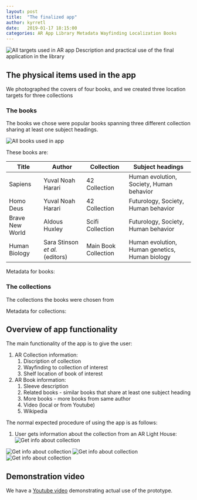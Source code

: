 ```yaml
---
layout: post
title:  "The finalized app"
author: kyrretl
date:   2019-01-17 18:15:00
categories: AR App Library Metadata Wayfinding Localization Books
---
```


![All targets used in AR app](https://scriptotek.github.io/ar-project/assets/all_targets.png "All targets used in AR app")
Description and practical use of the final application in the library
<!-- more -->

## The physical items used in the app
We photographed the covers of four books, and we created three location targets for three collections

### The books
The books we chose were popular books spanning three different collection sharing at least one subject headings.

![All books used in app](https://scriptotek.github.io/ar-project/assets/all_covers.png "All books used in app")

These books are:

Title | Author | Collection | Subject headings
------ | ------ | ---------- | ----------------
Sapiens | Yuval Noah Harari | 42 Collection | Human evolution, Society, Human behavior
Homo Deus | Yuval Noah Harari | 42 Collection | Futurology, Society, Human behavior
Brave New World | Aldous Huxley | Scifi Collection | Futurology, Society, Human behavior
Human Biology | Sara Stinson *et al.* (editors) | Main Book Collection|Human evolution, Human genetics, Human biology

Metadata for books:

### The collections
The collections the books were chosen from 

Metadata for collections:



## Overview of app functionality

The main functionality of the app is to give the user:

1. AR Collection information:
   1. Discription of collection
   2. Wayfinding to collection of interest
   3. Shelf location of book of interest
2. AR Book information:
   1. Sleeve description
   2. Related books - similar books that share at least one subject heading
   3. More books - more books from same author
   4. Video (local or from Youtube)
   5. Wikipedia 

The normal expected procedure of using the app is as follows:

1. User gets information about the collection from an AR Light House:
![Get info about collection](https://scriptotek.github.io/ar-project/assets/app_desc_1.png "Scans AR Light House to get info about collection")

![Get info about collection](https://scriptotek.github.io/ar-project/assets/app_desc_2.png "Finds and scans book for metadata related to book")
![Get info about collection](https://scriptotek.github.io/ar-project/assets/app_desc_3.png "Gets waypoint for book located in another collection")
![Get info about collection](https://scriptotek.github.io/ar-project/assets/app_desc_4.png "Gets shelf location of book")

## Demonstration video
We have a [Youtube video](https://www.youtube.com/watch?v=jSfdG_45iqA) demonstrating actual use of the prototype.




